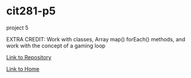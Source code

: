 # cit281-p5
project 5

EXTRA CREDIT: Work with classes, Array map() forEach() methods, and work with the concept of a gaming loop

[Link to Repository](https://github.com/adalinew/cit281-p5)

[Link to Home](https://adalinew.github.io/CIT-281/)
